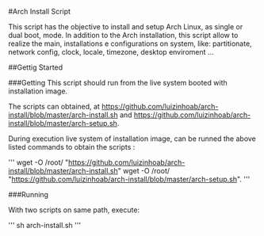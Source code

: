 #Arch Install Script

This script has the objective to install and setup Arch Linux, as single or dual boot, mode. In addition to the Arch installation, this script allow to realize the main, installations e configurations on system, like: partitionate, network config, clock, locale, timezone, desktop enviroment ...

##Gettig Started

###Getting
This script should run from the live system booted with installation image.

The scripts can obtained, at https://github.com/luizinhoab/arch-install/blob/master/arch-install.sh and https://github.com/luizinhoab/arch-install/blob/master/arch-setup.sh.

During execution live system of installation image, can be runned the above listed commands to obtain the scripts :

'''
wget -O /root/ "https://github.com/luizinhoab/arch-install/blob/master/arch-install.sh"
wget -O /root/ "https://github.com/luizinhoab/arch-install/blob/master/arch-setup.sh".
'''

###Running

With two scripts on same path, execute:

'''
sh arch-install.sh
'''
